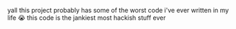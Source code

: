 yall this project probably has some of the worst code i've ever written in my life 😭
this code is the jankiest most hackish stuff ever
